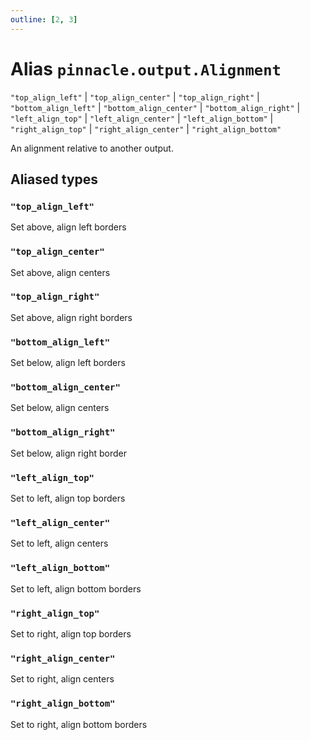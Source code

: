 ```yaml
---
outline: [2, 3]
---
```


# Alias `pinnacle.output.Alignment`

<code>"top_align_left"</code> | <code>"top_align_center"</code> | <code>"top_align_right"</code> | <code>"bottom_align_left"</code> | <code>"bottom_align_center"</code> | <code>"bottom_align_right"</code> | <code>"left_align_top"</code> | <code>"left_align_center"</code> | <code>"left_align_bottom"</code> | <code>"right_align_top"</code> | <code>"right_align_center"</code> | <code>"right_align_bottom"</code>

An alignment relative to another output.

## Aliased types

### <code>"top_align_left"</code>

Set above, align left borders

### <code>"top_align_center"</code>

Set above, align centers

### <code>"top_align_right"</code>

Set above, align right borders

### <code>"bottom_align_left"</code>

Set below, align left borders

### <code>"bottom_align_center"</code>

Set below, align centers

### <code>"bottom_align_right"</code>

Set below, align right border

### <code>"left_align_top"</code>

Set to left, align top borders

### <code>"left_align_center"</code>

Set to left, align centers

### <code>"left_align_bottom"</code>

Set to left, align bottom borders

### <code>"right_align_top"</code>

Set to right, align top borders

### <code>"right_align_center"</code>

Set to right, align centers

### <code>"right_align_bottom"</code>

Set to right, align bottom borders
